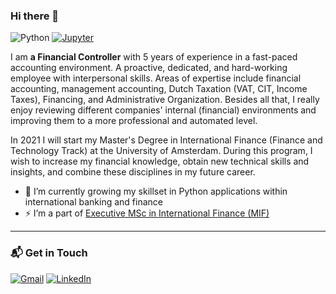 ### Hi there 👋

![Python](https://img.shields.io/badge/-Python-000?&logo=python)
[![Jupyter](https://img.shields.io/badge/-Jupyter-000?&logo=Jupyter&logoColor=ddc508)](https://github.com/adamalston?tab=repositories&q=&type=&language=Jupyter)

I am **a Financial Controller** with 5 years of experience in a fast-paced accounting environment. A proactive, dedicated, and hard-working employee with  interpersonal skills. Areas of expertise include financial accounting, management accounting, Dutch Taxation (VAT, CIT, Income Taxes), Financing, and Administrative Organization. Besides all that, I really enjoy reviewing different companies' internal (financial) environments and improving them to a more professional and automated level. 

In 2021 I will start my Master's Degree in International Finance (Finance and Technology Track) at the University of Amsterdam. During this program, I wish to increase my financial knowledge, obtain new technical skills and insights, and combine these disciplines in my future career. 


- 🔭 I’m currently growing my skillset in Python applications within international banking and finance
- ⚡ I’m a part of [Executive MSc in International Finance (MIF)](https://abs.uva.nl/content/executive-master/master-in-international-finance-mif/master-in-international-finance.html?cb&cb)
---

### 📬 Get in Touch

[![Gmail](https://img.shields.io/badge/-Gmail-000?&logo=Gmail)](mailto:s-dekker@outlook.com)
[![LinkedIn](https://img.shields.io/badge/-LinkedIn-000?&logo=LinkedIn)](https://www.linkedin.com/in/sebastiaan-dekker/)

<!--
**Sebastiaan-Dekker/Sebastiaan-Dekker** is a ✨ _special_ ✨ repository because its `README.md` (this file) appears on your GitHub profile.

Here are some ideas to get you started:

- 🔭 I’m currently working on ...
- 🌱 I’m currently learning ...
- 👯 I’m looking to collaborate on ...
- 🤔 I’m looking for help with ...
- 💬 Ask me about ...
- 📫 How to reach me: ...
- 😄 Pronouns: ...
- ⚡ Fun fact: ...
-->
